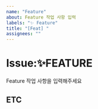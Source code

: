 ```yaml
---
name: "Feature"
about: Feature 작업 사항 입력
labels: "✨ Feature"
title: "[Feat] "
assignees: ""
---
```


# Issue:✨FEATURE
Feature 작업 사항을 입력해주세요
## ETC

